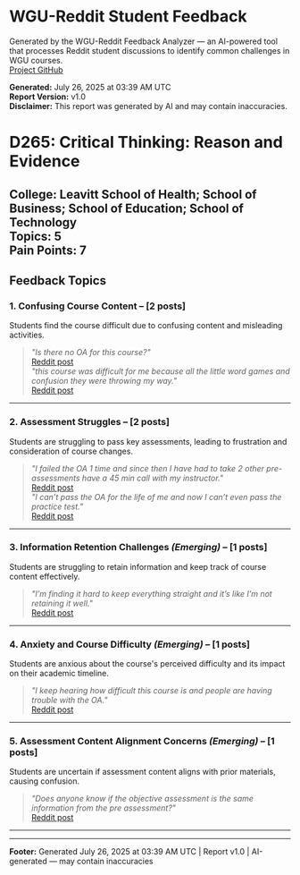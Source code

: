 # WGU-Reddit Student Feedback

Generated by the WGU-Reddit Feedback Analyzer — an AI-powered tool that processes Reddit student discussions to identify common challenges in WGU courses.  
[Project GitHub](https://wgudataninja.github.io/wgu-reddit-monitoring-pipeline/)

**Generated:** July 26, 2025 at 03:39 AM UTC  
**Report Version:** v1.0  
**Disclaimer:** This report was generated by AI and may contain inaccuracies.  
# D265: Critical Thinking: Reason and Evidence
**College:** Leavitt School of Health; School of Business; School of Education; School of Technology  
**Topics:** 5  
**Pain Points:** 7  
---
## Feedback Topics
### 1. Confusing Course Content – [2 posts]
Students find the course difficult due to confusing content and misleading activities.  
> _"Is there no OA for this course?"_  
> [Reddit post](https://reddit.com/comments/1lzo250)  
> _"this course was difficult for me because all the little word games and confusion they were throwing my way."_  
> [Reddit post](https://reddit.com/comments/18wi8zz)  
---
### 2. Assessment Struggles – [2 posts]
Students are struggling to pass key assessments, leading to frustration and consideration of course changes.  
> _"I failed the OA 1 time and since then I have had to take 2 other pre-assessments have a 45 min call with my instructor."_  
> [Reddit post](https://reddit.com/comments/1k9xjcw)  
> _"I can’t pass the OA for the life of me and now I can’t even pass the practice test."_  
> [Reddit post](https://reddit.com/comments/1dz3lq8)  
---
### 3. Information Retention Challenges _(Emerging)_ – [1 posts]
Students are struggling to retain information and keep track of course content effectively.  
> _"I’m finding it hard to keep everything straight and it’s like I’m not retaining it well."_  
> [Reddit post](https://reddit.com/comments/1btjnor)  
---
### 4. Anxiety and Course Difficulty _(Emerging)_ – [1 posts]
Students are anxious about the course's perceived difficulty and its impact on their academic timeline.  
> _"I keep hearing how difficult this course is and people are having trouble with the OA."_  
> [Reddit post](https://reddit.com/comments/1gl9r13)  
---
### 5. Assessment Content Alignment Concerns _(Emerging)_ – [1 posts]
Students are uncertain if assessment content aligns with prior materials, causing confusion.  
> _"Does anyone know if the objective assessment is the same information from the pre assessment?"_  
> [Reddit post](https://reddit.com/comments/1b9jdgj)  
---
---
**Footer:** Generated July 26, 2025 at 03:39 AM UTC | Report v1.0 | AI-generated — may contain inaccuracies  
